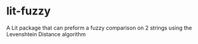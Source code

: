# lit-fuzzy
A Lit package that can preform a fuzzy comparison on 2 strings using the Levenshtein Distance algorithm
